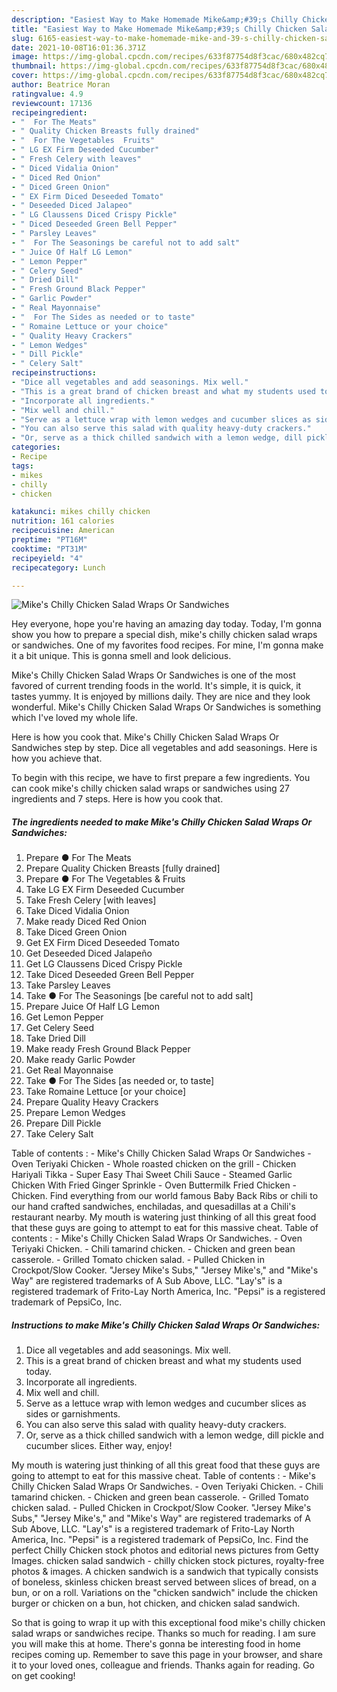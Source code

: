 ```yaml
---
description: "Easiest Way to Make Homemade Mike&amp;#39;s Chilly Chicken Salad Wraps Or Sandwiches"
title: "Easiest Way to Make Homemade Mike&amp;#39;s Chilly Chicken Salad Wraps Or Sandwiches"
slug: 6165-easiest-way-to-make-homemade-mike-and-39-s-chilly-chicken-salad-wraps-or-sandwiches
date: 2021-10-08T16:01:36.371Z
image: https://img-global.cpcdn.com/recipes/633f87754d8f3cac/680x482cq70/mikes-chilly-chicken-salad-wraps-or-sandwiches-recipe-main-photo.jpg
thumbnail: https://img-global.cpcdn.com/recipes/633f87754d8f3cac/680x482cq70/mikes-chilly-chicken-salad-wraps-or-sandwiches-recipe-main-photo.jpg
cover: https://img-global.cpcdn.com/recipes/633f87754d8f3cac/680x482cq70/mikes-chilly-chicken-salad-wraps-or-sandwiches-recipe-main-photo.jpg
author: Beatrice Moran
ratingvalue: 4.9
reviewcount: 17136
recipeingredient:
- "  For The Meats"
- " Quality Chicken Breasts fully drained"
- "  For The Vegetables  Fruits"
- " LG EX Firm Deseeded Cucumber"
- " Fresh Celery with leaves"
- " Diced Vidalia Onion"
- " Diced Red Onion"
- " Diced Green Onion"
- " EX Firm Diced Deseeded Tomato"
- " Deseeded Diced Jalapeo"
- " LG Claussens Diced Crispy Pickle"
- " Diced Deseeded Green Bell Pepper"
- " Parsley Leaves"
- "  For The Seasonings be careful not to add salt"
- " Juice Of Half LG Lemon"
- " Lemon Pepper"
- " Celery Seed"
- " Dried Dill"
- " Fresh Ground Black Pepper"
- " Garlic Powder"
- " Real Mayonnaise"
- "  For The Sides as needed or to taste"
- " Romaine Lettuce or your choice"
- " Quality Heavy Crackers"
- " Lemon Wedges"
- " Dill Pickle"
- " Celery Salt"
recipeinstructions:
- "Dice all vegetables and add seasonings. Mix well."
- "This is a great brand of chicken breast and what my students used today."
- "Incorporate all ingredients."
- "Mix well and chill."
- "Serve as a lettuce wrap with lemon wedges and cucumber slices as sides or garnishments."
- "You can also serve this salad with quality heavy-duty crackers."
- "Or, serve as a thick chilled sandwich with a lemon wedge, dill pickle and cucumber slices. Either way, enjoy!"
categories:
- Recipe
tags:
- mikes
- chilly
- chicken

katakunci: mikes chilly chicken 
nutrition: 161 calories
recipecuisine: American
preptime: "PT16M"
cooktime: "PT31M"
recipeyield: "4"
recipecategory: Lunch

---
```



![Mike&#39;s Chilly Chicken Salad Wraps Or Sandwiches](https://img-global.cpcdn.com/recipes/633f87754d8f3cac/680x482cq70/mikes-chilly-chicken-salad-wraps-or-sandwiches-recipe-main-photo.jpg)

Hey everyone, hope you're having an amazing day today. Today, I'm gonna show you how to prepare a special dish, mike&#39;s chilly chicken salad wraps or sandwiches. One of my favorites food recipes. For mine, I'm gonna make it a bit unique. This is gonna smell and look delicious.

Mike&#39;s Chilly Chicken Salad Wraps Or Sandwiches is one of the most favored of current trending foods in the world. It's simple, it is quick, it tastes yummy. It is enjoyed by millions daily. They are nice and they look wonderful. Mike&#39;s Chilly Chicken Salad Wraps Or Sandwiches is something which I've loved my whole life.

Here is how you cook that. Mike&#39;s Chilly Chicken Salad Wraps Or Sandwiches step by step. Dice all vegetables and add seasonings. Here is how you achieve that.


To begin with this recipe, we have to first prepare a few ingredients. You can cook mike&#39;s chilly chicken salad wraps or sandwiches using 27 ingredients and 7 steps. Here is how you cook that.

<!--inarticleads1-->

##### The ingredients needed to make Mike&#39;s Chilly Chicken Salad Wraps Or Sandwiches:

1. Prepare  ● For The Meats
1. Prepare  Quality Chicken Breasts [fully drained]
1. Prepare  ● For The Vegetables &amp; Fruits
1. Take  LG EX Firm Deseeded Cucumber
1. Take  Fresh Celery [with leaves]
1. Take  Diced Vidalia Onion
1. Make ready  Diced Red Onion
1. Take  Diced Green Onion
1. Get  EX Firm Diced Deseeded Tomato
1. Get  Deseeded Diced Jalapeño
1. Get  LG Claussens Diced Crispy Pickle
1. Take  Diced Deseeded Green Bell Pepper
1. Take  Parsley Leaves
1. Take  ● For The Seasonings [be careful not to add salt]
1. Prepare  Juice Of Half LG Lemon
1. Get  Lemon Pepper
1. Get  Celery Seed
1. Take  Dried Dill
1. Make ready  Fresh Ground Black Pepper
1. Make ready  Garlic Powder
1. Get  Real Mayonnaise
1. Take  ● For The Sides [as needed or, to taste]
1. Take  Romaine Lettuce [or your choice]
1. Prepare  Quality Heavy Crackers
1. Prepare  Lemon Wedges
1. Prepare  Dill Pickle
1. Take  Celery Salt


Table of contents : - Mike&#39;s Chilly Chicken Salad Wraps Or Sandwiches - Oven Teriyaki Chicken - Whole roasted chicken on the grill - Chicken Hariyali Tikka - Super Easy Thai Sweet Chili Sauce - Steamed Garlic Chicken With Fried Ginger Sprinkle - Oven Buttermilk Fried Chicken - Chicken. Find everything from our world famous Baby Back Ribs or chili to our hand crafted sandwiches, enchiladas, and quesadillas at a Chili&#39;s restaurant nearby. My mouth is watering just thinking of all this great food that these guys are going to attempt to eat for this massive cheat. Table of contents : - Mike&#39;s Chilly Chicken Salad Wraps Or Sandwiches. - Oven Teriyaki Chicken. - Chili tamarind chicken. - Chicken and green bean casserole. - Grilled Tomato chicken salad. - Pulled Chicken in Crockpot/Slow Cooker. &#34;Jersey Mike&#39;s Subs,&#34; &#34;Jersey Mike&#39;s,&#34; and &#34;Mike&#39;s Way&#34; are registered trademarks of A Sub Above, LLC. &#34;Lay&#39;s&#34; is a registered trademark of Frito-Lay North America, Inc. &#34;Pepsi&#34; is a registered trademark of PepsiCo, Inc. 

<!--inarticleads2-->

##### Instructions to make Mike&#39;s Chilly Chicken Salad Wraps Or Sandwiches:

1. Dice all vegetables and add seasonings. Mix well.
1. This is a great brand of chicken breast and what my students used today.
1. Incorporate all ingredients.
1. Mix well and chill.
1. Serve as a lettuce wrap with lemon wedges and cucumber slices as sides or garnishments.
1. You can also serve this salad with quality heavy-duty crackers.
1. Or, serve as a thick chilled sandwich with a lemon wedge, dill pickle and cucumber slices. Either way, enjoy!


My mouth is watering just thinking of all this great food that these guys are going to attempt to eat for this massive cheat. Table of contents : - Mike&#39;s Chilly Chicken Salad Wraps Or Sandwiches. - Oven Teriyaki Chicken. - Chili tamarind chicken. - Chicken and green bean casserole. - Grilled Tomato chicken salad. - Pulled Chicken in Crockpot/Slow Cooker. &#34;Jersey Mike&#39;s Subs,&#34; &#34;Jersey Mike&#39;s,&#34; and &#34;Mike&#39;s Way&#34; are registered trademarks of A Sub Above, LLC. &#34;Lay&#39;s&#34; is a registered trademark of Frito-Lay North America, Inc. &#34;Pepsi&#34; is a registered trademark of PepsiCo, Inc. Find the perfect Chilly Chicken stock photos and editorial news pictures from Getty Images. chicken salad sandwich - chilly chicken stock pictures, royalty-free photos &amp; images. A chicken sandwich is a sandwich that typically consists of boneless, skinless chicken breast served between slices of bread, on a bun, or on a roll. Variations on the &#34;chicken sandwich&#34; include the chicken burger or chicken on a bun, hot chicken, and chicken salad sandwich. 

So that is going to wrap it up with this exceptional food mike&#39;s chilly chicken salad wraps or sandwiches recipe. Thanks so much for reading. I am sure you will make this at home. There's gonna be interesting food in home recipes coming up. Remember to save this page in your browser, and share it to your loved ones, colleague and friends. Thanks again for reading. Go on get cooking!
